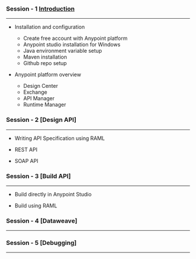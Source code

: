 ### Session - 1 [Introduction](https://github.com/Mulesoft-Tutorials/Documents/blob/master/Introduction.md)
- - - -

* Installation and configuration

    * Create free account with Anypoint platform
    * Anypoint studio installation for Windows
    * Java environment variable setup
    * Maven installation
    * Github repo setup
    
* Anypoint platform overview

   *  Design Center
   *  Exchange
   *  API Manager
   *  Runtime Manager
   
### Session - 2 [Design API]
- - - -

* Writing API Specification using RAML

* REST API

* SOAP API

### Session - 3 [Build API]
- - - -

* Build directly in Anypoint Studio

* Build using RAML

### Session - 4 [Dataweave]
- - - -

### Session - 5 [Debugging]
- - - -



   
   
